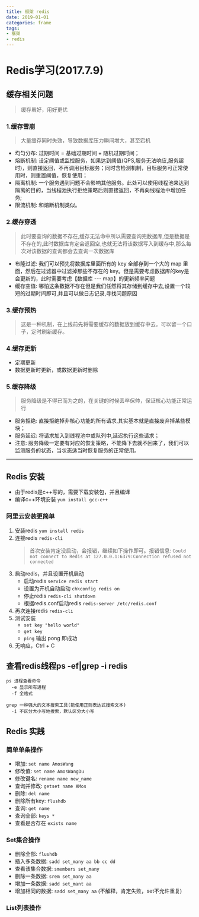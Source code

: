 ```yaml
---
title: 框架 redis
date: 2019-01-01
categories: frame
tags:
- 框架
- redis
---
```



# Redis学习(2017.7.9)

## 缓存相关问题
> 缓存虽好，用好更优

### 1.缓存雪崩
> 大量缓存同时失效，导致数据库压力瞬间增大，甚至宕机

- 均匀分布: 过期时间 = 基础过期时间 + 随机过期时间；
- 熔断机制: 设定阈值或监控服务，如果达到阈值(QPS,服务无法响应,服务超时)，则直接返回，不再调用目标服务；同时含检测机制，目标服务可正常使用时，则重置阈值，恢复使用；
- 隔离机制: 一个服务遇到问题不会影响其他服务。此处可以使用线程池来达到隔离的目的，当线程池执行拒绝策略后则直接返回，不再向线程池中增加任务;
- 限流机制: 和熔断机制类似。

### 2.缓存穿透
> 此时要查询的数据不存在,缓存无法命中所以需要查询完数据库,但是数据是不存在的,此时数据库肯定会返回空,也就无法将该数据写入到缓存中,那么每次对该数据的查询都会去查询一次数据库

- 布隆过滤: 我们可以预先将数据库里面所有的 key 全部存到一个大的 map 里面，然后在过滤器中过滤掉那些不存在的 key。但是需要考虑数据库的key是会更新的，此时需要考虑【数据库 --- map】的更新频率问题
- 缓存空值: 哪怕这条数据不存在但是我们任然将其存储到缓存中去,设置一个较短的过期时间即可,并且可以做日志记录,寻找问题原因

### 3.缓存预热
> 这是一种机制，在上线前先将需要缓存的数据放到缓存中去。可以留一个口子，定时刷新缓存。

### 4.缓存更新
- 定期更新
- 数据更新时更新，或数据更新时删除

### 5.缓存降级
> 服务降级是不得已而为之的，在关键的时候丢卒保帅，保证核心功能正常运行

- 服务拒绝: 直接拒绝掉非核心功能的所有请求,其实基本就是直接废弃掉某些模块；
- 服务延迟: 将请求加入到线程池中或队列中,延迟执行这些请求；
- 注意: 服务降级一定要有对应的恢复策略，不能降下去就不回来了，我们可以监测服务的状态，当状态适当时恢复服务的正常使用。

----------
## Redis 安装
- 由于redis是c++写的，需要下载安装包，并且编译
- 编译c++环境安装 `yum install gcc-c++`

### 阿里云安装更简单
1. 安装redis `yum install redis`
2. 连接redis `redis-cli`
    > 首次安装肯定没启动，会报错，继续如下操作即可。报错信息: 
    `Could not connect to Redis at 127.0.0.1:6379:Connection refused not connected`
3. 启动redis，并且设置开机启动
    - 启动redis `service redis start`
    - 设置为开机自动启动 `chkconfig redis on`
    - 停止redis `redis-cli shutdown`
    - 根据redis.conf启动redis `redis-server /etc/redis.conf`
4. 再次连接redis `redis-cli`
5. 测试安装
   - `set key "hello world"`
   - `get key`
   - `ping` 输出 pong 即成功
6. 无响应，Ctrl + C

## 查看redis线程ps -ef|grep -i redis
```text
ps 进程查看命令
  -e 显示所有进程
  -f 全格式

grep 一种强大的文本搜索工具(能使用正则表达式搜索文本)
  -i 不区分大小写地搜索，默认区分大小写
```

## Redis 实践

### 简单单条操作
- 增加: `set name AmosWang`
- 修改值: `set name AmosWangDu`
- 修改键名: `rename name new_name`
- 查询并修改: `getset name AMos`
- 删除: `del name`
- 删除所有key: `flushdb`
- 查询: `get name`
- 查询全部: `keys *`
- 查看是否存在 `exists name`

### Set集合操作
- 删除全部: `flushdb`
- 插入多条数据: `sadd set_many aa bb cc dd`
- 查看该集合数据: `smembers set_many`
- 删除一条数据: `srem set_many aa`
- 增加一条数据: `sadd set_mant aa`
- 增加相同的数据: `sadd set_many aa` (不解释，肯定失败，set不允许重复)

### List列表操作





